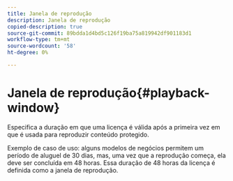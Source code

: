```yaml
---
title: Janela de reprodução
description: Janela de reprodução
copied-description: true
source-git-commit: 89bdda1d4bd5c126f19ba75a819942df901183d1
workflow-type: tm+mt
source-wordcount: '58'
ht-degree: 0%

---
```



# Janela de reprodução{#playback-window}

Especifica a duração em que uma licença é válida após a primeira vez em que é usada para reproduzir conteúdo protegido.

Exemplo de caso de uso: alguns modelos de negócios permitem um período de aluguel de 30 dias, mas, uma vez que a reprodução começa, ela deve ser concluída em 48 horas. Essa duração de 48 horas da licença é definida como a janela de reprodução.
